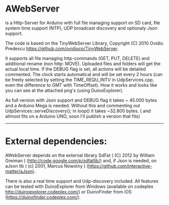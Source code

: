 AWebServer
==========
is a Http-Server for Arduino with full file managing support on SD card, file system time support (NTP), UDP broadcast discovery and optionaly Json support.

The code is based on the TinyWebServer Library, Copyright (C) 2010 Ovidiu Predescu https://github.com/ovidiucp/TinyWebServer. 

It supports all file managing http-commands (GET, PUT, DELETE) and additional rename (non http: MOVE).
Uploaded files and folders will get the actual local time. If the DEBUG flag is set, all actions will
be detailed commented. The clock starts automatical and will be set every 2 hours (can be freely selected
by setting the TIME_REQU_INTV in UdpServices.cpp, even the difference to GMT with TimeOffset).
How it works and looks like you can see at the attached png's (using DuinoExplorer).

As full version with Json support and DEBUG flag it takes ~ 45.000 bytes and a Arduino Mega is needed.
Without this and commenting out UdpServices::serveDiscovery(); in loop() it takes ~32.800 bytes. 
( and allmost fits on a Arduino UNO, soon I'll publish a version that fits)


_____________________
External dependencies:
=====================

AWebServer depends on the external library SdFat ( (C) 2012 by William Greiman ) (http://code.google.com/p/sdfatlib/)
and, if Json is needed, on aJson lib ( (c) 2001, Marcus Nowotny ) (https://github.com/interactive-matter/aJson).

There is also a real time support and Udp-discovery included. All features can be tested with 
DuinoExplorer from Windows (available on codeplex http://duinoexplorer.codeplex.com/) or DuinoFinder from iOS (https://duinofinder.codeplex.com/).

